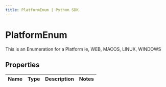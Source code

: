 ```yaml
---
title: PlatformEnum | Python SDK
---
```


# PlatformEnum

This is an Enumeration for a Platform ie, WEB, MACOS, LINUX, WINDOWS

## Properties

Name | Type | Description | Notes
------------ | ------------- | ------------- | -------------


